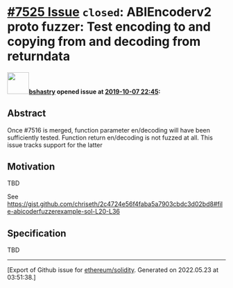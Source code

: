 # [\#7525 Issue](https://github.com/ethereum/solidity/issues/7525) `closed`: ABIEncoderv2 proto fuzzer: Test encoding to and copying from and decoding from returndata

#### <img src="https://avatars.githubusercontent.com/u/2388185?v=4" width="50">[bshastry](https://github.com/bshastry) opened issue at [2019-10-07 22:45](https://github.com/ethereum/solidity/issues/7525):

## Abstract

Once #7516 is merged, function parameter en/decoding will have been sufficiently tested. Function return en/decoding is not fuzzed at all. This issue tracks support for the latter

## Motivation

TBD

See https://gist.github.com/chriseth/2c4724e56f4faba5a7903cbdc3d02bd8#file-abicoderfuzzerexample-sol-L20-L36

## Specification

TBD




-------------------------------------------------------------------------------



[Export of Github issue for [ethereum/solidity](https://github.com/ethereum/solidity). Generated on 2022.05.23 at 03:51:38.]
